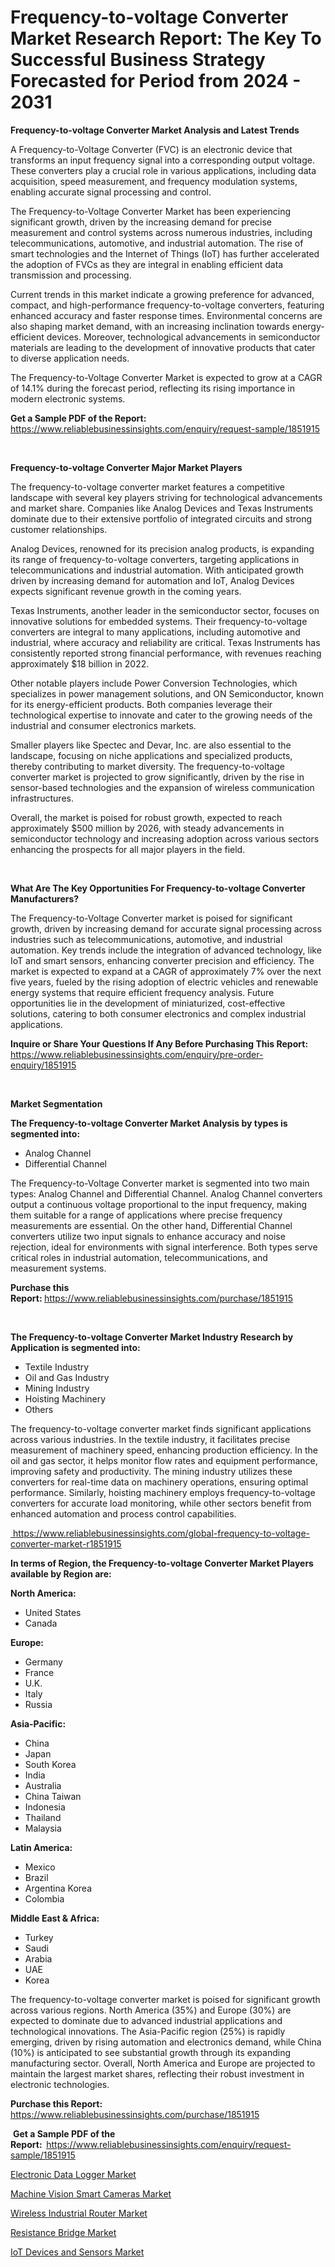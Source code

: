 <p><h1>Frequency-to-voltage Converter Market Research Report: The Key To Successful Business Strategy Forecasted for Period from 2024 - 2031</h1></p><p><strong>Frequency-to-voltage Converter Market Analysis and Latest Trends</strong></p>
<p><p>A Frequency-to-Voltage Converter (FVC) is an electronic device that transforms an input frequency signal into a corresponding output voltage. These converters play a crucial role in various applications, including data acquisition, speed measurement, and frequency modulation systems, enabling accurate signal processing and control.</p><p>The Frequency-to-Voltage Converter Market has been experiencing significant growth, driven by the increasing demand for precise measurement and control systems across numerous industries, including telecommunications, automotive, and industrial automation. The rise of smart technologies and the Internet of Things (IoT) has further accelerated the adoption of FVCs as they are integral in enabling efficient data transmission and processing.</p><p>Current trends in this market indicate a growing preference for advanced, compact, and high-performance frequency-to-voltage converters, featuring enhanced accuracy and faster response times. Environmental concerns are also shaping market demand, with an increasing inclination towards energy-efficient devices. Moreover, technological advancements in semiconductor materials are leading to the development of innovative products that cater to diverse application needs. </p><p>The Frequency-to-Voltage Converter Market is expected to grow at a CAGR of 14.1% during the forecast period, reflecting its rising importance in modern electronic systems.</p></p>
<p><strong>Get a Sample PDF of the Report:&nbsp;</strong> <a href="https://www.reliablebusinessinsights.com/enquiry/request-sample/1851915?utm_campaign=1358&utm_medium=2&utm_source=Github&utm_content=ia&utm_term=18102024&utm_id=frequency-to-voltage-converter">https://www.reliablebusinessinsights.com/enquiry/request-sample/1851915</a></p>
<p>&nbsp;</p>
<p><strong>Frequency-to-voltage Converter Major Market Players</strong></p>
<p><p>The frequency-to-voltage converter market features a competitive landscape with several key players striving for technological advancements and market share. Companies like Analog Devices and Texas Instruments dominate due to their extensive portfolio of integrated circuits and strong customer relationships. </p><p>Analog Devices, renowned for its precision analog products, is expanding its range of frequency-to-voltage converters, targeting applications in telecommunications and industrial automation. With anticipated growth driven by increasing demand for automation and IoT, Analog Devices expects significant revenue growth in the coming years.</p><p>Texas Instruments, another leader in the semiconductor sector, focuses on innovative solutions for embedded systems. Their frequency-to-voltage converters are integral to many applications, including automotive and industrial, where accuracy and reliability are critical. Texas Instruments has consistently reported strong financial performance, with revenues reaching approximately $18 billion in 2022.</p><p>Other notable players include Power Conversion Technologies, which specializes in power management solutions, and ON Semiconductor, known for its energy-efficient products. Both companies leverage their technological expertise to innovate and cater to the growing needs of the industrial and consumer electronics markets.</p><p>Smaller players like Spectec and Devar, Inc. are also essential to the landscape, focusing on niche applications and specialized products, thereby contributing to market diversity. The frequency-to-voltage converter market is projected to grow significantly, driven by the rise in sensor-based technologies and the expansion of wireless communication infrastructures.</p><p>Overall, the market is poised for robust growth, expected to reach approximately $500 million by 2026, with steady advancements in semiconductor technology and increasing adoption across various sectors enhancing the prospects for all major players in the field.</p></p>
<p>&nbsp;</p>
<p><strong>What Are The Key Opportunities For Frequency-to-voltage Converter Manufacturers?</strong></p>
<p><p>The Frequency-to-Voltage Converter market is poised for significant growth, driven by increasing demand for accurate signal processing across industries such as telecommunications, automotive, and industrial automation. Key trends include the integration of advanced technology, like IoT and smart sensors, enhancing converter precision and efficiency. The market is expected to expand at a CAGR of approximately 7% over the next five years, fueled by the rising adoption of electric vehicles and renewable energy systems that require efficient frequency analysis. Future opportunities lie in the development of miniaturized, cost-effective solutions, catering to both consumer electronics and complex industrial applications.</p></p>
<p><strong>Inquire or Share Your Questions If Any Before Purchasing This Report:</strong> <a href="https://www.reliablebusinessinsights.com/enquiry/pre-order-enquiry/1851915?utm_campaign=1358&utm_medium=2&utm_source=Github&utm_content=ia&utm_term=18102024&utm_id=frequency-to-voltage-converter">https://www.reliablebusinessinsights.com/enquiry/pre-order-enquiry/1851915</a></p>
<p>&nbsp;</p>
<p><strong>Market Segmentation</strong></p>
<p><strong>The Frequency-to-voltage Converter Market Analysis by types is segmented into:</strong></p>
<p><ul><li>Analog Channel</li><li>Differential Channel</li></ul></p>
<p><p>The Frequency-to-Voltage Converter market is segmented into two main types: Analog Channel and Differential Channel. Analog Channel converters output a continuous voltage proportional to the input frequency, making them suitable for a range of applications where precise frequency measurements are essential. On the other hand, Differential Channel converters utilize two input signals to enhance accuracy and noise rejection, ideal for environments with signal interference. Both types serve critical roles in industrial automation, telecommunications, and measurement systems.</p></p>
<p><strong>Purchase this Report:&nbsp;</strong><a href="https://www.reliablebusinessinsights.com/purchase/1851915?utm_campaign=1358&utm_medium=2&utm_source=Github&utm_content=ia&utm_term=18102024&utm_id=frequency-to-voltage-converter">https://www.reliablebusinessinsights.com/purchase/1851915</a></p>
<p>&nbsp;</p>
<p><strong>The Frequency-to-voltage Converter Market Industry Research by Application is segmented into:</strong></p>
<p><ul><li>Textile Industry</li><li>Oil and Gas Industry</li><li>Mining Industry</li><li>Hoisting Machinery</li><li>Others</li></ul></p>
<p><p>The frequency-to-voltage converter market finds significant applications across various industries. In the textile industry, it facilitates precise measurement of machinery speed, enhancing production efficiency. In the oil and gas sector, it helps monitor flow rates and equipment performance, improving safety and productivity. The mining industry utilizes these converters for real-time data on machinery operations, ensuring optimal performance. Similarly, hoisting machinery employs frequency-to-voltage converters for accurate load monitoring, while other sectors benefit from enhanced automation and process control capabilities.</p></p>
<p><a href="https://www.reliablebusinessinsights.com/global-frequency-to-voltage-converter-market-r1851915?utm_campaign=1358&utm_medium=2&utm_source=Github&utm_content=ia&utm_term=18102024&utm_id=frequency-to-voltage-converter">&nbsp;https://www.reliablebusinessinsights.com/global-frequency-to-voltage-converter-market-r1851915</a></p>
<p><strong>In terms of Region, the Frequency-to-voltage Converter Market Players available by Region are:</strong></p>
<p>
    <p> <strong> North America: </strong>
        <ul>
            <li>United States</li>
            <li>Canada</li>
        </ul>
        </p> 
    <p> <strong> Europe: </strong>
        <ul>
            <li>Germany</li>
            <li>France</li>
            <li>U.K.</li>
            <li>Italy</li>
            <li>Russia</li>
        </ul>
        </p> 
    <p> <strong> Asia-Pacific: </strong>
        <ul>
            <li>China</li>
            <li>Japan</li>
            <li>South Korea</li>
            <li>India</li>
            <li>Australia</li>
            <li>China Taiwan</li>
            <li>Indonesia</li>
            <li>Thailand</li>
            <li>Malaysia</li>
        </ul>
        </p> 
    <p> <strong> Latin America: </strong>
        <ul>
            <li>Mexico</li>
            <li>Brazil</li>
            <li>Argentina Korea</li>
            <li>Colombia</li>
        </ul>
        </p> 
    <p> <strong> Middle East & Africa: </strong>
        <ul>
            <li>Turkey</li>
            <li>Saudi</li>
            <li>Arabia</li>
            <li>UAE</li>
            <li>Korea</li>
        </ul>
    </p>
    </p>
<p><p>The frequency-to-voltage converter market is poised for significant growth across various regions. North America (35%) and Europe (30%) are expected to dominate due to advanced industrial applications and technological innovations. The Asia-Pacific region (25%) is rapidly emerging, driven by rising automation and electronics demand, while China (10%) is anticipated to see substantial growth through its expanding manufacturing sector. Overall, North America and Europe are projected to maintain the largest market shares, reflecting their robust investment in electronic technologies.</p></p>
<p><strong>Purchase this Report: </strong><a href="https://www.reliablebusinessinsights.com/purchase/1851915?utm_campaign=1358&utm_medium=2&utm_source=Github&utm_content=ia&utm_term=18102024&utm_id=frequency-to-voltage-converter">https://www.reliablebusinessinsights.com/purchase/1851915</a></p>
<p>&nbsp;<strong>Get a Sample PDF of the Report:&nbsp;&nbsp;</strong><a href="https://www.reliablebusinessinsights.com/enquiry/request-sample/1851915?utm_campaign=1358&utm_medium=2&utm_source=Github&utm_content=ia&utm_term=18102024&utm_id=frequency-to-voltage-converter">https://www.reliablebusinessinsights.com/enquiry/request-sample/1851915</a></p>
<p><strong></strong></p>
<p><p><a href="https://www.linkedin.com/pulse/electronic-data-logger-market-trends-growth-outlook-2024-2031-fwvic?utm_campaign=1358&utm_medium=2&utm_source=Github&utm_content=ia&utm_term=18102024&utm_id=frequency-to-voltage-converter">Electronic Data Logger Market</a></p><p><a href="https://www.linkedin.com/pulse/machine-vision-smart-cameras-market-segmentation-geographical-hcosc?utm_campaign=1358&utm_medium=2&utm_source=Github&utm_content=ia&utm_term=18102024&utm_id=frequency-to-voltage-converter">Machine Vision Smart Cameras Market</a></p><p><a href="https://www.linkedin.com/pulse/decoding-wireless-industrial-router-market-signals-growth-algorithms-owqxc?utm_campaign=1358&utm_medium=2&utm_source=Github&utm_content=ia&utm_term=18102024&utm_id=frequency-to-voltage-converter">Wireless Industrial Router Market</a></p><p><a href="https://www.linkedin.com/pulse/resistance-bridge-market-pulse-74-expansion-blueprint-rs8xc?utm_campaign=1358&utm_medium=2&utm_source=Github&utm_content=ia&utm_term=18102024&utm_id=frequency-to-voltage-converter">Resistance Bridge Market</a></p><p><a href="https://www.linkedin.com/pulse/iot-devices-sensors-market-research-report-forecast-growth-rkcqc?utm_campaign=1358&utm_medium=2&utm_source=Github&utm_content=ia&utm_term=18102024&utm_id=frequency-to-voltage-converter">IoT Devices and Sensors Market</a></p></p>
